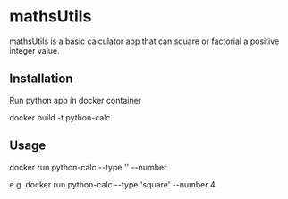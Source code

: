 # mathsUtils

mathsUtils is a basic calculator app that can square or factorial a positive integer value.

## Installation 

Run python app in docker container

docker build -t python-calc .

## Usage

docker run python-calc --type '' --number

e.g. docker run python-calc --type 'square' --number 4



 
